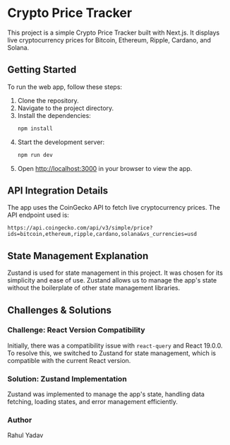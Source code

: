 # Crypto Price Tracker

This project is a simple Crypto Price Tracker built with Next.js. It displays live cryptocurrency prices for Bitcoin, Ethereum, Ripple, Cardano, and Solana.

## Getting Started

To run the web app, follow these steps:

1. Clone the repository.
2. Navigate to the project directory.
3. Install the dependencies:
   ```bash
   npm install
   ```
4. Start the development server:
   ```bash
   npm run dev
   ```
5. Open [http://localhost:3000](http://localhost:3000) in your browser to view the app.

## API Integration Details

The app uses the CoinGecko API to fetch live cryptocurrency prices. The API endpoint used is:

```
https://api.coingecko.com/api/v3/simple/price?ids=bitcoin,ethereum,ripple,cardano,solana&vs_currencies=usd
```

## State Management Explanation

Zustand is used for state management in this project. It was chosen for its simplicity and ease of use. Zustand allows us to manage the app's state without the boilerplate of other state management libraries.

## Challenges & Solutions

### Challenge: React Version Compatibility

Initially, there was a compatibility issue with `react-query` and React 19.0.0. To resolve this, we switched to Zustand for state management, which is compatible with the current React version.

### Solution: Zustand Implementation

Zustand was implemented to manage the app's state, handling data fetching, loading states, and error management efficiently.

### Author

Rahul Yadav
